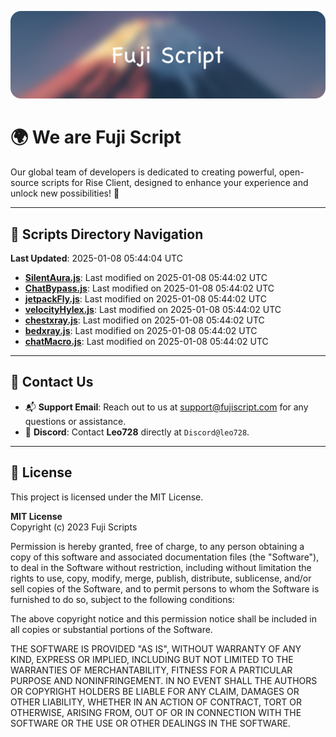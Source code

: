 ![Banner](.github/b.webp)

# 🌍 **We are Fuji Script**

Our global team of developers is dedicated to creating powerful, open-source scripts for Rise Client, designed to enhance your experience and unlock new possibilities! 🌟

---
<!-- SCRIPTS_NAVIGATION_START -->
## 📂 **Scripts Directory Navigation**

**Last Updated**: 2025-01-08 05:44:04 UTC

- **[SilentAura.js](scripts/SilentAura.js)**: Last modified on 2025-01-08 05:44:02 UTC
- **[ChatBypass.js](scripts/ChatBypass.js)**: Last modified on 2025-01-08 05:44:02 UTC
- **[jetpackFly.js](scripts/jetpackFly.js)**: Last modified on 2025-01-08 05:44:02 UTC
- **[velocityHylex.js](scripts/velocityHylex.js)**: Last modified on 2025-01-08 05:44:02 UTC
- **[chestxray.js](scripts/chestxray.js)**: Last modified on 2025-01-08 05:44:02 UTC
- **[bedxray.js](scripts/bedxray.js)**: Last modified on 2025-01-08 05:44:02 UTC
- **[chatMacro.js](scripts/chatMacro.js)**: Last modified on 2025-01-08 05:44:02 UTC

<!-- SCRIPTS_NAVIGATION_END -->

---

## 💬 **Contact Us**  
- 📬 **Support Email**: Reach out to us at [support@fujiscript.com](mailto:support@fujiscript.com) for any questions or assistance.  
- 💬 **Discord**: Contact **Leo728** directly at `Discord@leo728`.

---

## 📜 **License**

This project is licensed under the MIT License.  

**MIT License**  
Copyright (c) 2023 Fuji Scripts  

Permission is hereby granted, free of charge, to any person obtaining a copy of this software and associated documentation files (the "Software"), to deal in the Software without restriction, including without limitation the rights to use, copy, modify, merge, publish, distribute, sublicense, and/or sell copies of the Software, and to permit persons to whom the Software is furnished to do so, subject to the following conditions:  

The above copyright notice and this permission notice shall be included in all copies or substantial portions of the Software.  

THE SOFTWARE IS PROVIDED "AS IS", WITHOUT WARRANTY OF ANY KIND, EXPRESS OR IMPLIED, INCLUDING BUT NOT LIMITED TO THE WARRANTIES OF MERCHANTABILITY, FITNESS FOR A PARTICULAR PURPOSE AND NONINFRINGEMENT. IN NO EVENT SHALL THE AUTHORS OR COPYRIGHT HOLDERS BE LIABLE FOR ANY CLAIM, DAMAGES OR OTHER LIABILITY, WHETHER IN AN ACTION OF CONTRACT, TORT OR OTHERWISE, ARISING FROM, OUT OF OR IN CONNECTION WITH THE SOFTWARE OR THE USE OR OTHER DEALINGS IN THE SOFTWARE.  
